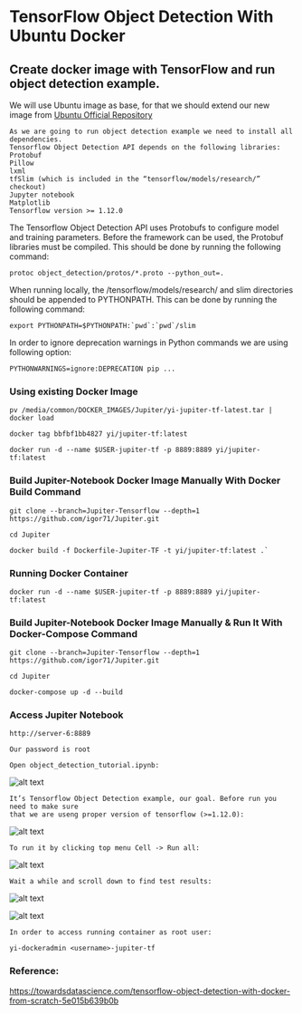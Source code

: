 # TensorFlow Object Detection With Ubuntu Docker

## Create docker image with TensorFlow and run object detection example.

We will use Ubuntu image as base, for that we should extend our new image from [Ubuntu Official Repository](https://hub.docker.com/_/ubuntu/)



```
As we are going to run object detection example we need to install all dependencies. 
Tensorflow Object Detection API depends on the following libraries:
Protobuf
Pillow
lxml
tfSlim (which is included in the “tensorflow/models/research/” checkout)
Jupyter notebook
Matplotlib
Tensorflow version >= 1.12.0
```

The Tensorflow Object Detection API uses Protobufs to configure model and training parameters. Before the framework can be used, the Protobuf libraries must be compiled. This should be done by running the following command:

`protoc object_detection/protos/*.proto --python_out=.`

When running locally, the /tensorflow/models/research/ and slim directories should be appended to PYTHONPATH. This can be done by running the following command:
```
export PYTHONPATH=$PYTHONPATH:`pwd`:`pwd`/slim
```

In order to ignore deprecation warnings in Python commands we are using following option:

`PYTHONWARNINGS=ignore:DEPRECATION pip ...`

### Using existing Docker Image
```
pv /media/common/DOCKER_IMAGES/Jupiter/yi-jupiter-tf-latest.tar | docker load

docker tag bbfbf1bb4827 yi/jupiter-tf:latest

docker run -d --name $USER-jupiter-tf -p 8889:8889 yi/jupiter-tf:latest
```

### Build Jupiter-Notebook Docker Image Manually With Docker Build Command
```
git clone --branch=Jupiter-Tensorflow --depth=1 https://github.com/igor71/Jupiter.git

cd Jupiter

docker build -f Dockerfile-Jupiter-TF -t yi/jupiter-tf:latest .`
```


### Running Docker Container
```
docker run -d --name $USER-jupiter-tf -p 8889:8889 yi/jupiter-tf:latest
```

### Build Jupiter-Notebook Docker Image Manually & Run It With Docker-Compose Command
```
git clone --branch=Jupiter-Tensorflow --depth=1 https://github.com/igor71/Jupiter.git

cd Jupiter

docker-compose up -d --build
```

### Access Jupiter Notebook
```
http://server-6:8889

Our password is root

Open object_detection_tutorial.ipynb:
```

![alt text](https://miro.medium.com/max/3275/1*XZylTf7T7BAnwbwRWioMfA.png)

```
It’s Tensorflow Object Detection example, our goal. Before run you need to make sure
that we are useng proper version of tensorflow (>=1.12.0):
```

![alt text](https://miro.medium.com/max/3275/1*aZ5ovAHAuuvj2r-kIcvaKw.png)

```
To run it by clicking top menu Cell -> Run all:
```

![alt text](https://miro.medium.com/max/3275/1*vTgUdfXqWq6yUyW1jdbxxQ.png)

```
Wait a while and scroll down to find test results:
```
![alt text](https://miro.medium.com/max/3275/1*cYQQ_X8mvDb__tAXTT97tQ.png)

![alt text](https://miro.medium.com/max/3275/1*0YEC6XaLNY9mA9Kj413f0g.png)

```
In order to access running container as root user:

yi-dockeradmin <username>-jupiter-tf
```

### Reference:
https://towardsdatascience.com/tensorflow-object-detection-with-docker-from-scratch-5e015b639b0b
